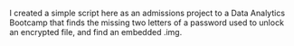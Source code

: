 I created a simple script here as an admissions project to a Data Analytics Bootcamp 
that finds the missing two letters of a password used to unlock an encrypted file, and find an embedded .img. 
